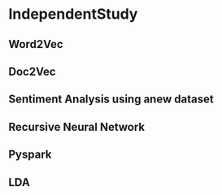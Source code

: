 # IndependentStudy

## Word2Vec
## Doc2Vec
## Sentiment Analysis using anew dataset
## Recursive Neural Network
## Pyspark
## LDA
